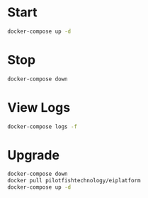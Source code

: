 # Start

```bash
docker-compose up -d
```

# Stop

```bash
docker-compose down
```

# View Logs

```bash
docker-compose logs -f
```

# Upgrade

```bash
docker-compose down
docker pull pilotfishtechnology/eiplatform
docker-compose up -d
```